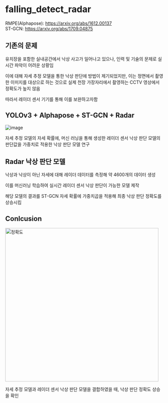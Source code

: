 # falling_detect_radar

RMPE(Alphapose): https://arxiv.org/abs/1612.00137<br>
ST-GCN: https://arxiv.org/abs/1709.04875


## 기존의 문제
유치장을 포함한 실내공간에서 낙상 사고가 일어나고 있으나, 인력 및 기술의 문제로 실시간 파악이 어려운 상황임

이에 대해 자세 추정 모델을 통한 낙상 판단에 방법이 제기되었지만, 이는 정면에서 촬영한 이미지를 대상으로 하는 것으로
실제 천장 가장자리에서 촬영하는 CCTV 영상에서 정확도가 높지 않음

따라서 레이더 센서 기기를 통해 이를 보완하고자함 


## YOLOv3 + Alphapose + ST-GCN + Radar
![image](https://github.com/KYUJEONG98/falling_detect_radar/assets/87844641/91e933bb-cc25-4155-9b52-a604ca360dc4)


자세 추정 모델의 자세 확률에, 머신 러닝을 통해 생성한 레이더 센서 낙상 판단 모델의 판단값을 
가중치로 적용한 낙상 판단 모델 연구



## Radar 낙상 판단 모델 
낙상과 낙상이 아닌 자세에 대해 레이더 데이터를 측정해 약 4600개의 데이터 생성

이를 머신러닝 학습하여 실시간 레이더 센서 낙상 판단이 가능한 모델 제작

해당 모델의 결과를 ST-GCN 자세 확률에 가중치곱을 적용해 최종 낙상 판단 정확도를 상승시킴 





## Conlcusion
<img width="487" alt="정확도" src="https://github.com/KYUJEONG98/falling_detect_radar/assets/101076275/8cc1a500-19ca-48d6-97e3-86ec2fa3dcec">


자세 추정 모델과 레이더 센서 낙상 판단 모델을 결합하였을 때, 
낙상 판단 정확도 상승을 확인 
